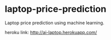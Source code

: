 # laptop-price-prediction
Laptop price prediction using machine learning.

heroku link: http://ai-laptop.herokuapp.com/
